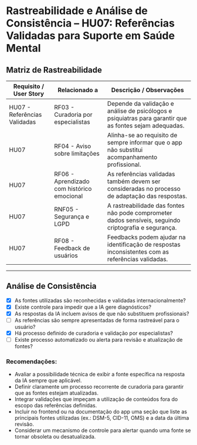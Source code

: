 # Rastreabilidade e Análise de Consistência – HU07: Referências Validadas para Suporte em Saúde Mental

## Matriz de Rastreabilidade

| Requisito / User Story          | Relacionado a                               | Descrição / Observações                                                                                     |
|---------------------------------|----------------------------------------------|--------------------------------------------------------------------------------------------------------------|
| HU07 - Referências Validadas    | RF03 - Curadoria por especialistas          | Depende da validação e análise de psicólogos e psiquiatras para garantir que as fontes sejam adequadas.     |
| HU07                            | RF04 - Aviso sobre limitações               | Alinha-se ao requisito de sempre informar que o app não substitui acompanhamento profissional.              |
| HU07                            | RF06 - Aprendizado com histórico emocional  | As referências validadas também devem ser consideradas no processo de adaptação das respostas.              |
| HU07                            | RNF05 - Segurança e LGPD                    | A rastreabilidade das fontes não pode comprometer dados sensíveis, seguindo criptografia e segurança.       |
| HU07                            | RF08 - Feedback de usuários                 | Feedbacks podem ajudar na identificação de respostas inconsistentes com as referências validadas.           |

---

## Análise de Consistência

- [x] As fontes utilizadas são reconhecidas e validadas internacionalmente?
- [x] Existe controle para impedir que a IA gere diagnósticos?
- [x] As respostas da IA incluem avisos de que não substituem profissionais?
- [ ] As referências são sempre apresentadas de forma rastreável para o usuário?
- [x] Há processo definido de curadoria e validação por especialistas?
- [ ] Existe processo automatizado ou alerta para revisão e atualização de fontes?

### Recomendações:

- Avaliar a possibilidade técnica de exibir a fonte específica na resposta da IA sempre que aplicável.
- Definir claramente um processo recorrente de curadoria para garantir que as fontes estejam atualizadas.
- Integrar validações que impeçam a utilização de conteúdos fora do escopo das referências definidas.
- Incluir no frontend ou na documentação do app uma seção que liste as principais fontes utilizadas (ex.: DSM-5, CID-11, OMS) e a data da última revisão.
- Considerar um mecanismo de controle para alertar quando uma fonte se tornar obsoleta ou desatualizada.
